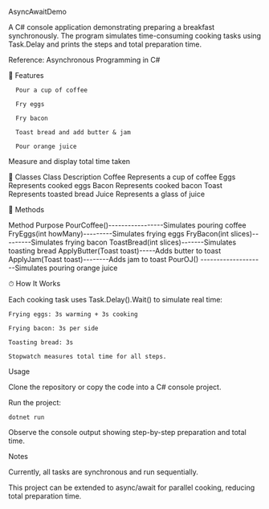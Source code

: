 AsyncAwaitDemo

A C# console application demonstrating preparing a breakfast synchronously. The program simulates time-consuming cooking tasks using Task.Delay and prints the steps and total preparation time.

Reference: Asynchronous Programming in C#

🥞 Features

      Pour a cup of coffee

      Fry eggs
      
      Fry bacon
      
      Toast bread and add butter & jam
      
      Pour orange juice

Measure and display total time taken

🧩 Classes
Class	Description
  Coffee	Represents a cup of coffee
  Eggs	Represents cooked eggs
  Bacon	Represents cooked bacon
  Toast	Represents toasted bread
  Juice	Represents a glass of juice

🔹 Methods

Method	                  Purpose
PourCoffee()-----------------Simulates pouring coffee
FryEggs(int howMany)---------Simulates frying eggs
FryBacon(int slices)---------Simulates frying bacon
ToastBread(int slices)-------Simulates toasting bread
ApplyButter(Toast toast)-----Adds butter to toast
ApplyJam(Toast toast)--------Adds jam to toast
PourOJ() --------------------Simulates pouring orange juice

⏱ How It Works

Each cooking task uses Task.Delay().Wait() to simulate real time:

    Frying eggs: 3s warming + 3s cooking

    Frying bacon: 3s per side

    Toasting bread: 3s

    Stopwatch measures total time for all steps.

Usage

  Clone the repository or copy the code into a C# console project.

  Run the project:

    dotnet run


Observe the console output showing step-by-step preparation and total time.


Notes

  Currently, all tasks are synchronous and run sequentially.

  This project can be extended to async/await for parallel cooking, reducing total preparation time.
